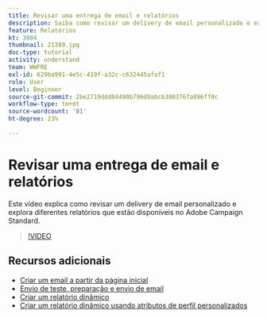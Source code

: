 ```yaml
---
title: Revisar uma entrega de email e relatórios
description: Saiba como revisar um delivery de email personalizado e explorar diferentes relatórios disponíveis no Adobe Campaign Standard.
feature: Relatórios
kt: 3904
thumbnail: 21389.jpg
doc-type: tutorial
activity: understand
team: WWFRE
exl-id: 629ba991-4e5c-419f-a32c-c632445afaf1
role: User
level: Beginner
source-git-commit: 2be2719ddd84490b796d9abc6300376fa896ff0c
workflow-type: tm+mt
source-wordcount: '81'
ht-degree: 23%

---
```


# Revisar uma entrega de email e relatórios

Este vídeo explica como revisar um delivery de email personalizado e explora diferentes relatórios que estão disponíveis no Adobe Campaign Standard.

>[!VIDEO](https://video.tv.adobe.com/v/21389?quality=12)

## Recursos adicionais

* [Criar um email a partir da página inicial](/help/communication-channels/email/create-email-from-homepage.md)
* [Envio de teste, preparação e envio de email](/help/communication-channels/email/sending-test-preparing-sending-email.md)
* [Criar um relatório dinâmico](/help/reporting/creating-a-dynamic-report.md)
* [Criar um relatório dinâmico usando atributos de perfil personalizados](/help/reporting/custom-profile-attributes-dynamic-reports.md)
